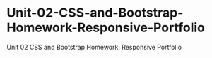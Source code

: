 # Unit-02-CSS-and-Bootstrap-Homework-Responsive-Portfolio
Unit 02 CSS and Bootstrap Homework: Responsive Portfolio
